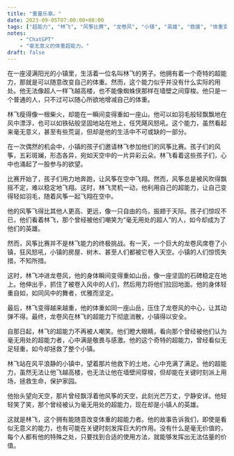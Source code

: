 ```yaml
---
title: "重量乐章。"
date: 2023-09-05T07:00:00+08:00
tags: ["超能力", "林飞", "风筝比赛", "龙卷风", "小镇", "英雄", "救援", "体重变化", "意义", "挑战", "文学", "短篇小说", "奇幻", "生活", "价值", "孩子们", "荒诞", "逻辑", "ChatGPT"]
notes:
    - "ChatGPT"
    - "毫无意义的体重超能力。"
draft: false
---
```


在一座浸满阳光的小镇里，生活着一位名叫林飞的男子。他拥有着一个奇特的超能力，那就是可以随意改变自己的体重。然而，这个能力似乎并没有什么实际的用处。他无法像超人一样飞越高楼，也不能像蜘蛛侠那样在墙壁之间穿梭。他只是一个普通的人，只不过可以随心所欲地增减自己的体重。

林飞瘦得像一根柴火，却能在一瞬间变得重如一座山。他可以如羽毛般轻飘飘地在风中漂浮，也可以如铁砧般坚固地站在地上，任凭飓风怒吼。这个能力，虽然看起来毫无意义，甚至有些荒诞，但却是他的生活中不可或缺的一部分。

在一次偶然的机会中，小镇的孩子们邀请林飞参加他们的风筝比赛。孩子们的风筝，五彩斑斓，形态各异，宛如天空中的一片异彩云朵。林飞看着这些孩子们，心中也涌起了一股参与的欲望。

比赛开始了，孩子们用力地奔跑，让风筝在空中飞翔。然而，风筝总是被风吹得飘摇不定，难以稳定地飞翔。这时，林飞灵机一动，他利用自己的超能力，让自己变得轻如羽毛，随着风筝一起飞翔在空中。

他的风筝飞得比其他人更高、更远，像一只自由的鸟，振翅于天际。孩子们惊叹不已，他们看着林飞，那个曾经被他们嘲笑为“毫无用处的超人”的人，如今却成为了他们的英雄。

然而，风筝比赛并不是林飞能力的终极挑战。有一天，一个巨大的龙卷风席卷了小镇，狂风怒吼，小镇的房屋、树木、甚至人们都被它卷入天空。小镇的人们惊慌失措，不知所措。

这时，林飞冲进龙卷风，他的身体瞬间变得重如山岳，像一座坚固的石碑稳定在地上。他伸出手，抓住了被卷入风中的人们，然后用力将他们拉回地面。他的身体轻重自如，如同风中的舞者，优雅而坚定。

最后，林飞变得越来越重，他的体重如同一座山岳，压住了龙卷风的中心，让其动弹不得。最终，龙卷风在林飞的超能力下彻底消散，小镇得以安全。

自那日起，林飞的超能力不再被人嘲笑。他们瞪大眼睛，看向那个曾经被他们认为毫无用处的超能力者，心中满是敬畏与感激。他的这个奇特的超能力，曾经看似无足轻重，如今却拯救了整个小镇。

林飞站在风平浪静的小镇中，望着那片他救下的土地，心中充满了满足。他的超能力，虽然无法让他飞越高楼，也无法让他在墙壁间穿梭，但却能在关键时刻派上用场，拯救生命，保护家园。

他抬头望向天空，那片曾经飘浮着他风筝的天空，此刻光芒万丈，宁静安详。他轻轻笑了笑，那个曾经被认为毫无用处的超能力，现在却是小镇人的英雄。

这就是林飞，这个拥有能随意改变体重的超能力者。他的故事告诉我们，即使是看似无意义的能力，也有可能在关键时刻发挥巨大的作用。没有什么是毫无价值的，每个人都有他的特殊之处，只要找到合适的使用方法，就能够发挥出无法估量的价值。